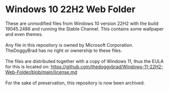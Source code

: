 # Windows 10 22H2 Web Folder
These are unmodified files from Windows 10 version 22H2 with the build 19045.2486 and running the Stable Channel.  This contains some wallpaper and even themes.
<br>
<br>
Any file in this repository is owned by Microsoft Corporation. TheDoggyBrad has no right or ownership to these files.
<br>
<br>
The files are distributed together with a copy of Windows 11, thus the EULA for this is located on: https://github.com/thedoggybrad/Windows-11-22H2-Web-Folder/blob/main/license.md
<br>
<br>
For the sake of preservation, this repository is now been archived.
